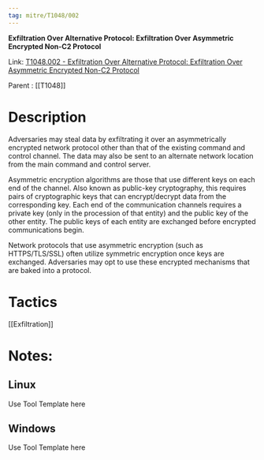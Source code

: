 ```yaml
---
tag: mitre/T1048/002
---
```


**Exfiltration Over Alternative Protocol: Exfiltration Over Asymmetric Encrypted Non-C2 Protocol**

Link: [T1048.002 - Exfiltration Over Alternative Protocol: Exfiltration Over Asymmetric Encrypted Non-C2 Protocol](https://attack.mitre.org/techniques/T1048/002)

Parent : [[T1048]]


# Description

Adversaries may steal data by exfiltrating it over an asymmetrically encrypted network protocol other than that of the existing command and control channel. The data may also be sent to an alternate network location from the main command and control server. 

Asymmetric encryption algorithms are those that use different keys on each end of the channel. Also known as public-key cryptography, this requires pairs of cryptographic keys that can encrypt/decrypt data from the corresponding key. Each end of the communication channels requires a private key (only in the procession of that entity) and the public key of the other entity. The public keys of each entity are exchanged before encrypted communications begin. 

Network protocols that use asymmetric encryption (such as HTTPS/TLS/SSL) often utilize symmetric encryption once keys are exchanged. Adversaries may opt to use these encrypted mechanisms that are baked into a protocol. 

# Tactics


[[Exfiltration]]


# Notes:

## Linux

Use Tool Template here

## Windows

Use Tool Template here